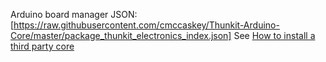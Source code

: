 Arduino board manager JSON: [https://raw.githubusercontent.com/cmccaskey/Thunkit-Arduino-Core/master/package_thunkit_electronics_index.json]
See [How to install a third party core](https://www.arduino.cc/en/guide/cores)
